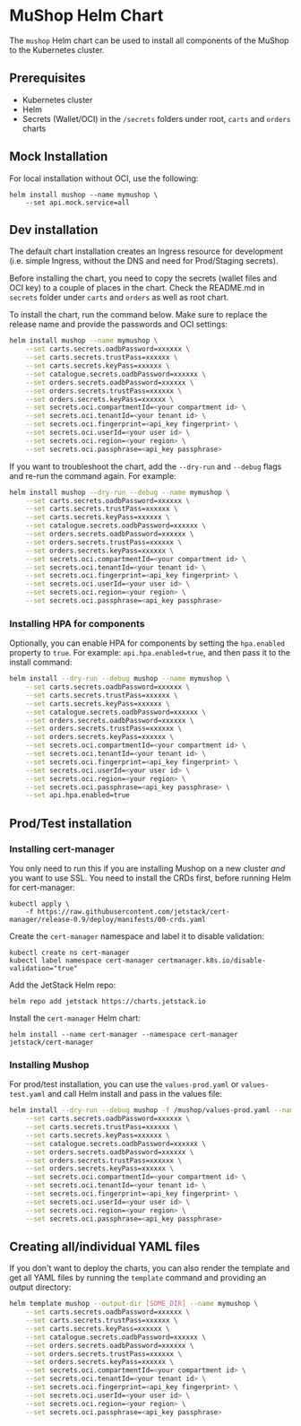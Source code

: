 # MuShop Helm Chart

The `mushop` Helm chart can be used to install all components of the MuShop to the Kubernetes cluster.

## Prerequisites

- Kubernetes cluster
- Helm
- Secrets (Wallet/OCI) in the `/secrets` folders under root, `carts` and `orders` charts

## Mock Installation

For local installation without OCI, use the following:

```text
helm install mushop --name mymushop \
    --set api.mock.service=all
```

## Dev installation

The default chart installation creates an Ingress resource for development (i.e. simple Ingress, without the DNS and need for Prod/Staging secrets).

Before installing the chart, you need to copy the secrets (wallet files and OCI key) to a couple of places in the chart. Check the README.md in `secrets` folder under `carts` and `orders` as well as root chart.

To install the chart, run the command below. Make sure to replace the release name and provide the passwords and OCI settings:

```bash
helm install mushop --name mymushop \
    --set carts.secrets.oadbPassword=xxxxxx \
    --set carts.secrets.trustPass=xxxxxx \
    --set carts.secrets.keyPass=xxxxxx \
    --set catalogue.secrets.oadbPassword=xxxxxx \
    --set orders.secrets.oadbPassword=xxxxxx \
    --set orders.secrets.trustPass=xxxxxx \
    --set orders.secrets.keyPass=xxxxxx \
    --set secrets.oci.compartmentId=<your compartment id> \
    --set secrets.oci.tenantId=<your tenant id> \
    --set secrets.oci.fingerprint=<api_key fingerprint> \
    --set secrets.oci.userId=<your user id> \
    --set secrets.oci.region=<your region> \
    --set secrets.oci.passphrase=<api_key passphrase>
```

If you want to troubleshoot the chart, add the `--dry-run` and `--debug` flags and re-run the command again. For example:

```bash
helm install mushop --dry-run --debug --name mymushop \
    --set carts.secrets.oadbPassword=xxxxxx \
    --set carts.secrets.trustPass=xxxxxx \
    --set carts.secrets.keyPass=xxxxxx \
    --set catalogue.secrets.oadbPassword=xxxxxx \
    --set orders.secrets.oadbPassword=xxxxxx \
    --set orders.secrets.trustPass=xxxxxx \
    --set orders.secrets.keyPass=xxxxxx \
    --set secrets.oci.compartmentId=<your compartment id> \
    --set secrets.oci.tenantId=<your tenant id> \
    --set secrets.oci.fingerprint=<api_key fingerprint> \
    --set secrets.oci.userId=<your user id> \
    --set secrets.oci.region=<your region> \
    --set secrets.oci.passphrase=<api_key passphrase>
```

### Installing HPA for components

Optionally, you can enable HPA for components by setting the `hpa.enabled` property to `true`. For example: `api.hpa.enabled=true`, and then pass it to the install command:

```bash
helm install --dry-run --debug mushop --name mymushop \
    --set carts.secrets.oadbPassword=xxxxxx \
    --set carts.secrets.trustPass=xxxxxx \
    --set carts.secrets.keyPass=xxxxxx \
    --set catalogue.secrets.oadbPassword=xxxxxx \
    --set orders.secrets.oadbPassword=xxxxxx \
    --set orders.secrets.trustPass=xxxxxx \
    --set orders.secrets.keyPass=xxxxxx \
    --set secrets.oci.compartmentId=<your compartment id> \
    --set secrets.oci.tenantId=<your tenant id> \
    --set secrets.oci.fingerprint=<api_key fingerprint> \
    --set secrets.oci.userId=<your user id> \
    --set secrets.oci.region=<your region> \
    --set secrets.oci.passphrase=<api_key passphrase> \
    --set api.hpa.enabled=true
```

## Prod/Test installation

### Installing cert-manager

You only need to run this if you are installing Mushop on a new cluster *and* you want to use SSL. You need to install the CRDs first, before running Helm for cert-manager:

```
kubectl apply \
    -f https://raw.githubusercontent.com/jetstack/cert-manager/release-0.9/deploy/manifests/00-crds.yaml
```

Create the `cert-manager` namespace and label it to disable validation:

```
kubectl create ns cert-manager
kubectl label namespace cert-manager certmanager.k8s.io/disable-validation="true"
```

Add the JetStack Helm repo:

```
helm repo add jetstack https://charts.jetstack.io
```

Install the `cert-manager` Helm chart:

```
helm install --name cert-manager --namespace cert-manager jetstack/cert-manager
```

### Installing Mushop

For prod/test installation, you can use the `values-prod.yaml` or `values-test.yaml` and call Helm install and pass in the values file:

```bash
helm install --dry-run --debug mushop -f /mushop/values-prod.yaml --name mymushop \
    --set carts.secrets.oadbPassword=xxxxxx \
    --set carts.secrets.trustPass=xxxxxx \
    --set carts.secrets.keyPass=xxxxxx \
    --set catalogue.secrets.oadbPassword=xxxxxx \
    --set orders.secrets.oadbPassword=xxxxxx \
    --set orders.secrets.trustPass=xxxxxx \
    --set orders.secrets.keyPass=xxxxxx \
    --set secrets.oci.compartmentId=<your compartment id> \
    --set secrets.oci.tenantId=<your tenant id> \
    --set secrets.oci.fingerprint=<api_key fingerprint> \
    --set secrets.oci.userId=<your user id> \
    --set secrets.oci.region=<your region> \
    --set secrets.oci.passphrase=<api_key passphrase>
```

## Creating all/individual YAML files

If you don't want to deploy the charts, you can also render the template and get all YAML files by running the `template` command and providing an output directory:

```bash
helm template mushop --output-dir [SOME_DIR] --name mymushop \
    --set carts.secrets.oadbPassword=xxxxxx \
    --set carts.secrets.trustPass=xxxxxx \
    --set carts.secrets.keyPass=xxxxxx \
    --set catalogue.secrets.oadbPassword=xxxxxx \
    --set orders.secrets.oadbPassword=xxxxxx \
    --set orders.secrets.trustPass=xxxxxx \
    --set orders.secrets.keyPass=xxxxxx \
    --set secrets.oci.compartmentId=<your compartment id> \
    --set secrets.oci.tenantId=<your tenant id> \
    --set secrets.oci.fingerprint=<api_key fingerprint> \
    --set secrets.oci.userId=<your user id> \
    --set secrets.oci.region=<your region> \
    --set secrets.oci.passphrase=<api_key passphrase>
```
